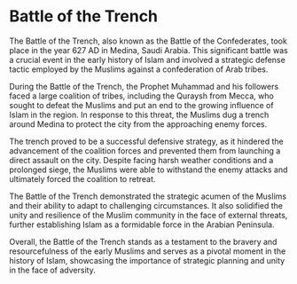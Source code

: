 <h1>Battle of the Trench</h1>
<p>The Battle of the Trench, also known as the Battle of the Confederates, took place in the year 627 AD in Medina, Saudi Arabia. This significant battle was a crucial event in the early history of Islam and involved a strategic defense tactic employed by the Muslims against a confederation of Arab tribes.</p>
<p>During the Battle of the Trench, the Prophet Muhammad and his followers faced a large coalition of tribes, including the Quraysh from Mecca, who sought to defeat the Muslims and put an end to the growing influence of Islam in the region. In response to this threat, the Muslims dug a trench around Medina to protect the city from the approaching enemy forces.</p>
<p>The trench proved to be a successful defensive strategy, as it hindered the advancement of the coalition forces and prevented them from launching a direct assault on the city. Despite facing harsh weather conditions and a prolonged siege, the Muslims were able to withstand the enemy attacks and ultimately forced the coalition to retreat.</p>
<p>The Battle of the Trench demonstrated the strategic acumen of the Muslims and their ability to adapt to challenging circumstances. It also solidified the unity and resilience of the Muslim community in the face of external threats, further establishing Islam as a formidable force in the Arabian Peninsula.</p>
<p>Overall, the Battle of the Trench stands as a testament to the bravery and resourcefulness of the early Muslims and serves as a pivotal moment in the history of Islam, showcasing the importance of strategic planning and unity in the face of adversity.</p>